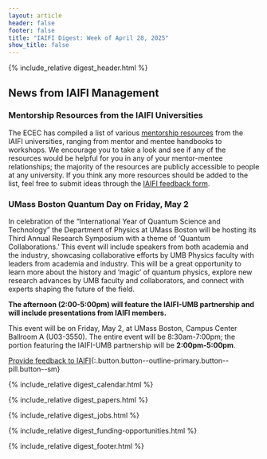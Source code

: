 ```yaml
---
layout: article
header: false
footer: false
title: "IAIFI Digest: Week of April 28, 2025"
show_title: false
--- 
```


{% include_relative digest_header.html %}

## News from IAIFI Management

### Mentorship Resources from the IAIFI Universities
The ECEC has compiled a list of various [mentorship resources](https://iaifi.org/ecec.html#mentorship-resources) from the IAIFI universities, ranging from mentor and mentee handbooks to workshops. We encourage you to take a look and see if any of the resources would be helpful for you in any of your mentor-mentee relationships; the majority of the resources are publicly accessible to people at any university. If you think any more resources should be added to the list, feel free to submit ideas through the [IAIFI feedback form](https://forms.gle/hk2mrqjaLY8nCZrE6).  

### UMass Boston Quantum Day on Friday, May 2
In celebration of the “International Year of Quantum Science and Technology” the Department of Physics at UMass Boston will be hosting its Third Annual Research Symposium with a theme of ‘Quantum Collaborations.’ This event will include speakers from both academia and the industry, showcasing collaborative efforts by UMB Physics faculty with leaders from academia and industry. This will be a great opportunity to learn more about the history and ‘magic’ of quantum physics, explore new research advances by UMB faculty and collaborators, and connect with experts shaping the future of the field.
 
**The afternoon (2:00-5:00pm) will feature the IAIFI-UMB partnership and will include presentations from IAIFI members.**
 
This event will be on Friday, May 2, at UMass Boston, Campus Center Ballroom A (U03-3550). The entire event will be 8:30am-7:00pm; the portion featuring the IAIFI-UMB partnership will be **2:00pm-5:00pm**. 

[Provide feedback to IAIFI](https://forms.gle/hk2mrqjaLY8nCZrE6){:.button.button--outline-primary.button--pill.button--sm}

{% include_relative digest_calendar.html %}

{% include_relative digest_papers.html %}
 
{% include_relative digest_jobs.html %}

{% include_relative digest_funding-opportunities.html %}

{% include_relative digest_footer.html %}
